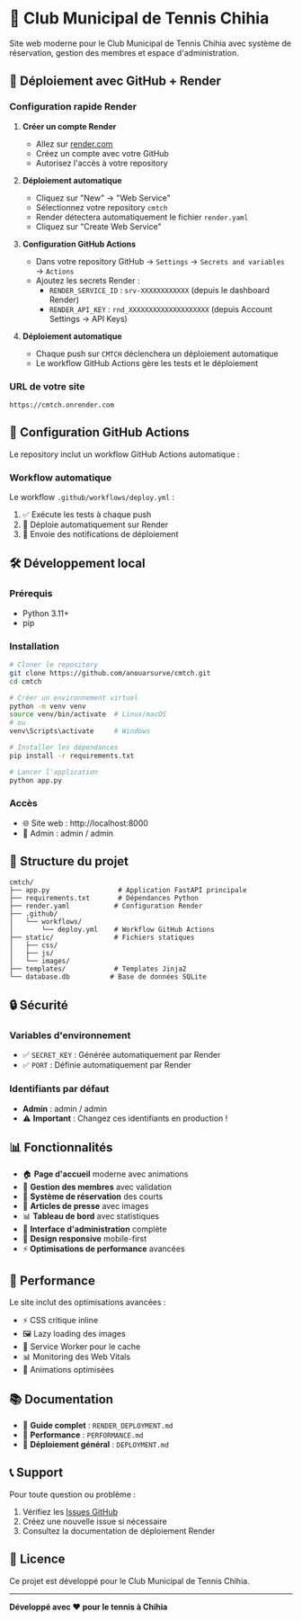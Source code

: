 # 🎾 Club Municipal de Tennis Chihia

Site web moderne pour le Club Municipal de Tennis Chihia avec système de réservation, gestion des membres et espace d'administration.

## 🚀 Déploiement avec GitHub + Render

### Configuration rapide Render

1. **Créer un compte Render**
   - Allez sur [render.com](https://render.com)
   - Créez un compte avec votre GitHub
   - Autorisez l'accès à votre repository

2. **Déploiement automatique**
   - Cliquez sur "New" → "Web Service"
   - Sélectionnez votre repository `cmtch`
   - Render détectera automatiquement le fichier `render.yaml`
   - Cliquez sur "Create Web Service"

3. **Configuration GitHub Actions**
   - Dans votre repository GitHub → `Settings` → `Secrets and variables` → `Actions`
   - Ajoutez les secrets Render :
     - `RENDER_SERVICE_ID` : `srv-XXXXXXXXXXXX` (depuis le dashboard Render)
     - `RENDER_API_KEY` : `rnd_XXXXXXXXXXXXXXXXXXXX` (depuis Account Settings → API Keys)

4. **Déploiement automatique**
   - Chaque push sur `CMTCH` déclenchera un déploiement automatique
   - Le workflow GitHub Actions gère les tests et le déploiement

### URL de votre site
```
https://cmtch.onrender.com
```

## 🔧 Configuration GitHub Actions

Le repository inclut un workflow GitHub Actions automatique :

### Workflow automatique
Le workflow `.github/workflows/deploy.yml` :
1. ✅ Exécute les tests à chaque push
2. 🚀 Déploie automatiquement sur Render
3. 📧 Envoie des notifications de déploiement

## 🛠️ Développement local

### Prérequis
- Python 3.11+
- pip

### Installation
```bash
# Cloner le repository
git clone https://github.com/anouarsurve/cmtch.git
cd cmtch

# Créer un environnement virtuel
python -m venv venv
source venv/bin/activate  # Linux/macOS
# ou
venv\Scripts\activate     # Windows

# Installer les dépendances
pip install -r requirements.txt

# Lancer l'application
python app.py
```

### Accès
- 🌐 Site web : http://localhost:8000
- 👤 Admin : admin / admin

## 📁 Structure du projet

```
cmtch/
├── app.py                 # Application FastAPI principale
├── requirements.txt       # Dépendances Python
├── render.yaml           # Configuration Render
├── .github/
│   └── workflows/
│       └── deploy.yml    # Workflow GitHub Actions
├── static/               # Fichiers statiques
│   ├── css/
│   ├── js/
│   └── images/
├── templates/            # Templates Jinja2
└── database.db          # Base de données SQLite
```

## 🔒 Sécurité

### Variables d'environnement
- ✅ `SECRET_KEY` : Générée automatiquement par Render
- ✅ `PORT` : Définie automatiquement par Render

### Identifiants par défaut
- **Admin** : admin / admin
- ⚠️ **Important** : Changez ces identifiants en production !

## 📊 Fonctionnalités

- 🏠 **Page d'accueil** moderne avec animations
- 👥 **Gestion des membres** avec validation
- 📅 **Système de réservation** des courts
- 📰 **Articles de presse** avec images
- 📊 **Tableau de bord** avec statistiques
- 🔧 **Interface d'administration** complète
- 📱 **Design responsive** mobile-first
- ⚡ **Optimisations de performance** avancées

## 🚀 Performance

Le site inclut des optimisations avancées :
- ⚡ CSS critique inline
- 🖼️ Lazy loading des images
- 🔄 Service Worker pour le cache
- 📊 Monitoring des Web Vitals
- 🎯 Animations optimisées

## 📚 Documentation

- 📖 **Guide complet** : `RENDER_DEPLOYMENT.md`
- 🚀 **Performance** : `PERFORMANCE.md`
- 🔧 **Déploiement général** : `DEPLOYMENT.md`

## 📞 Support

Pour toute question ou problème :
1. Vérifiez les [Issues GitHub](https://github.com/anouarsurve/cmtch/issues)
2. Créez une nouvelle issue si nécessaire
3. Consultez la documentation de déploiement Render

## 📄 Licence

Ce projet est développé pour le Club Municipal de Tennis Chihia.

---

**Développé avec ❤️ pour le tennis à Chihia**
